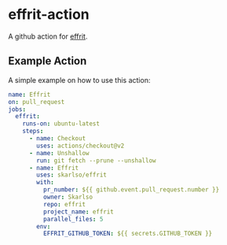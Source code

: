 # effrit-action

A github action for [effrit](https://github.com/Skarlso/effrit).

## Example Action

A simple example on how to use this action:

```yaml
name: Effrit
on: pull_request
jobs:
  effrit:
    runs-on: ubuntu-latest
    steps:
      - name: Checkout
        uses: actions/checkout@v2
      - name: Unshallow
        run: git fetch --prune --unshallow
      - name: Effrit
        uses: skarlso/effrit
        with:
          pr_number: ${{ github.event.pull_request.number }}
          owner: Skarlso
          repo: effrit
          project_name: effrit
          parallel_files: 5
        env:
          EFFRIT_GITHUB_TOKEN: ${{ secrets.GITHUB_TOKEN }}
```
